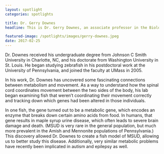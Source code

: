 ```yaml
---
layout: spotlight
categories: spotlights

title: Dr. Gerry Downes
headline: This is Dr. Gerry Downes, an associate professor in the Biology Department at the University of Massachusetts — Amherst. His research investigates how the spinal cord develops, using zebrafish as a model system.

featured-image: /spotlights/images/gerry-downes.jpeg
date: 2017-02-25
---
```


Dr. Downes received his undergraduate degree from Johnson C Smith University in Charlotte, NC, and his doctorate from Washington University in St. Louis. He began studying zebrafish in his postdoctoral work at the University of Pennsylvania, and joined the faculty at UMass in 2005.

In his work, Dr. Downes has uncovered some fascinating connections between metabolism and movement. As a way to understand how the spinal cord coordinates movement between the two sides of the body, his lab began examining fish that weren’t coordinating their movement correctly and tracking down which genes had been altered in those individuals.

In one fish, the gene turned out to be a metabolic gene, which encodes an enzyme that breaks down certain amino acids from food. In humans, that gene results in maple syrup urine disease, which often leads to severe brain damage and death. (MSUD is very rare in the general population, but much more prevalent in the Amish and Mennonite populations of Pennsylvania.) This discovery allowed Dr. Downes to create a fish model of MSUD, allowing us to better study this disease. Additionally, very similar metabolic problems have recently been implicated in autism and epilepsy as well.